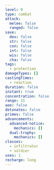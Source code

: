 ```yaml
---
level: 0
type: combat
attack:
  melee: false
  ranged: false
save:
  dex: false
  str: false
  con: false
  int: false
  wis: false
  cha: false
tags:
  - protection
damageTypes: []
castingTimes:
  - reaction
duration: false
instant: true
concentration: false
range: 15
aoe: false
detonates: false
primes: false
advancements:
  advanced-notice:
    mechanics: []
  dual-trophy:
    mechanics: []
classes:
  - infiltrator
  - soldier
uses: 1
recharge: long
---
```

